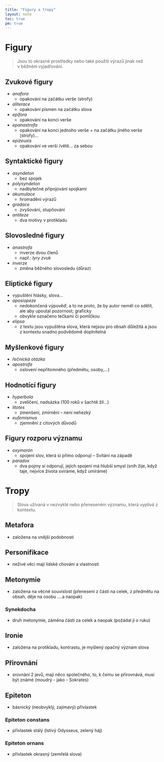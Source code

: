 ```yaml
---
title: "Figury a tropy"
layout: note
toc: true
pm: true
---
```

# Figury 
> Jsou to okrasné prostředky nebo také použití výrazů jinak než v běžném vyjadřování.
## Zvukové figury
- _anafora_
    - opakování na začátku verše (strofy)
- _aliterace_
    - opakování písmen na začátku slova
- _epifora_
    - opakování na konci verše
- _epanastrofa_
    - opakování na konci jednoho verše + na začátku jiného verše (strofy)…
- _epizeuxis_
    - opakování ve verši /větě… za sebou
## Syntaktické figury
- _asyndeton_
    - bez spojek
- _polysyndeton_
    - nadbytečné připojování spojkami
- _akumulace_
    - hromadění výrazů
- _gradace_
    - zvyšování, stupňování
- _antiteze_
    - dva motivy v protikladu
## Slovosledné figury
- _anastrofa_
    - inverze dvou členů 
    - např.: _lyry zvuk_
- _inverze_
    - změna běžného slovosledu (důraz)
## Eliptické figury
- vypuštění hlásky, slova…
- _aposiopeze_ 
    - nedokončená výpověď; a to ne proto, že by autor neměl co sdělit, ale aby upoutal pozornost; graficky
    - obvykle označeno tečkami či pomlčkou
- _elipsa_ 
    - z textu jsou vypuštěna slova, která nejsou pro obsah důležitá a jsou z kontextu snadno podvědomě doplnitelná
## Myšlenkové figury
- _řečnická otázka_
- _apostrofa_ 
    - oslovení nepřítomného (předmětu, osoby,…)
## Hodnotící figury
- _hyperbola_ 
    - zveličení, nadsázka (100 roků v šachtě žil…)
- _litotes_ 
    - zmenšení, zmírnění – není nehezký
- _eufemismus_ 
    - zjemnění z citových důvodů
## Figury rozporu významu
- _oxymorón_ 
    - spojení slov, která si přímo odporují – Svítání na západě
- _paradox_
    - dva pojmy si odporují, jejich spojení má hlubší smysl (sníh žije, když taje, nejvíce života svíráme, když umíráme)
# Tropy 
> Slova užívaná v nezvyklé nebo přeneseném významu, která vyplívá z kontextu.
## Metafora
- založena na vnější podobnosti
## Personifikace
- neživé věci mají lidské chování a vlastnosti
## Metonymie 
- založena na věcné souvislost (přenesení z části na celek, z předmětu na obsah, děje na osobu ….a naopak)
### Synekdocha
- druh metonymie, záměna části za celek a naopak (požádal ji o ruku)
## Ironie
- založena na protikladu, kontrastu, je myšlený opačný význam slova
## Přirovnání
- srovnání 2 jevů, mají něco společného, to, k čemu se přirovnává, musí být známé (moudrý - jako - Sokrates)
## Epiteton
- básnický (neobvyklý, zajímavý) přívlastek
### Epiteton constans
- přívlastek stálý (lstivý Odysseus, zelený háj)
### Epiteton ornans
- přívlastek okrasný (zemřelá slova)